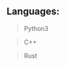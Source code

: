 ## Languages:
> Python3

> C++

> Rust


<!--
**9strebok/9strebok** is a ✨ _special_ ✨ repository because its `README.md` (this file) appears on your GitHub profile.
